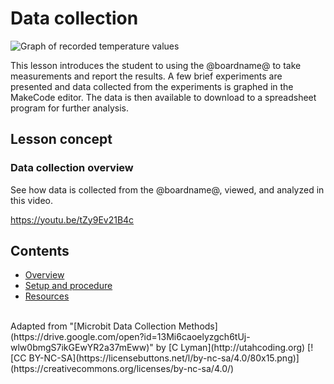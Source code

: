 # Data collection

![Graph of recorded temperature values](/static/courses/ucp-science/data-collection/temperature-graph.jpg)

This lesson introduces the student to using the @boardname@ to take measurements and report the results. A few brief experiments are presented and data collected from the experiments is graphed in the MakeCode editor. The data is then available to download to a spreadsheet program for further analysis.

## Lesson concept

### Data collection overview

See how data is collected from the @boardname@, viewed, and analyzed in this video.

https://youtu.be/tZy9Ev21B4c

## Contents

* [Overview](/courses/ucp-science/data-collection/overview)
* [Setup and procedure](/courses/ucp-science/data-collection/setup-procedure)
* [Resources](/courses/ucp-science/data-collection/resources)

<br/>
Adapted from "[Microbit Data Collection Methods](https://drive.google.com/open?id=13Mi6caoelyzgch6tUj-wlw0bmgS7ikGEwYR2a37mEww)" by [C Lyman](http://utahcoding.org) [![CC BY-NC-SA](https://licensebuttons.net/l/by-nc-sa/4.0/80x15.png)](https://creativecommons.org/licenses/by-nc-sa/4.0/)
